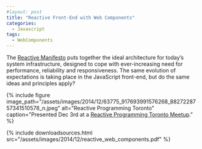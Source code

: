 ```yaml
---
#layout: post
title: "Reactive Front-End with Web Components"
categories:
  - Javascript
tags:
  - WebComponents
---
```


The [Reactive Manifesto](http://www.reactivemanifesto.org/) puts together the ideal architecture for today’s system
infrastructure, designed to cope with ever-increasing need for performance, reliability and responsiveness. The same
evolution of expectations is taking place in the JavaScript front-end, but do the same ideas and principles apply?

{% 
    include figure image_path="/assets/images/2014/12/63775_917693991576268_8827228757341510578_n.jpeg"
    alt="Reactive Programming Toronto"
    caption="Presented Dec 3rd at a [Reactive Programming Toronto Meetup](http://www.meetup.com/Reactive-TO/)." 
%}

{%
    include downloadsources.html
    src="/assets/images/2014/12/reactive_web_components.pdf"
%}